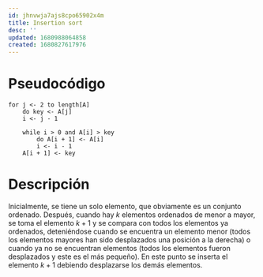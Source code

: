 ```yaml
---
id: jhnvwja7ajs8cpo65902x4m
title: Insertion sort
desc: ''
updated: 1680988064858
created: 1680827617976
---
```


# Pseudocódigo

```
for j <- 2 to length[A]
    do key <- A[j]
    i <- j - 1

    while i > 0 and A[i] > key
        do A[i + 1] <- A[i]
        i <- i - 1
    A[i + 1] <- key
```

# Descripción

Inicialmente, se tiene un solo elemento, que obviamente es un conjunto ordenado. Después, cuando hay $k$ elementos ordenados de menor a mayor, se toma el elemento $k + 1$ y se compara con todos los elementos ya ordenados, deteniéndose cuando se encuentra un elemento menor (todos los elementos mayores han sido desplazados una posición a la derecha) o cuando ya no se encuentran elementos (todos los elementos fueron desplazados y este es el más pequeño). En este punto se inserta el elemento $k + 1$ debiendo desplazarse los demás elementos.